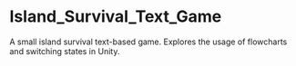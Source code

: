 # Island_Survival_Text_Game
A small island survival text-based game. Explores the usage of flowcharts and switching states in Unity.
